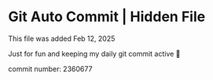# Git Auto Commit | Hidden File

This file was added Feb 12, 2025

Just for fun and keeping my daily git commit active 🤪

commit number: 2360677
